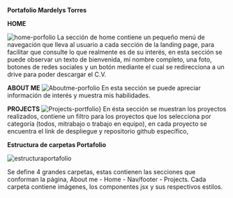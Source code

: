 **Portafolio Mardelys Torres**


 
 **HOME**
 
 ![home-porfolio](https://user-images.githubusercontent.com/114613889/213339152-ba6aca2e-b7a4-4191-b467-120bcb6f2152.png)
La sección de home contiene un pequeño menú de navegación que lleva al usuario a cada sección de la landing page, para facilitar que consulte lo que realmente es de su interés, en esta sección se puede observar un texto de bienvenida, mi nombre completo, una foto, botones de redes sociales y un botón mediante el cual se redirecciona a un drive para poder descargar el C.V.



**ABOUT ME**
![Aboutme-porfolio](https://user-images.githubusercontent.com/114613889/213340560-8ff457c7-0a97-4c34-873f-b8bc9fe23edb.png)
En esta sección se puede apreciar información de interés y muestra mis habilidades.




**PROJECTS**
![Projects-portfolio}](https://user-images.githubusercontent.com/114613889/213339213-2aee1ff3-98a8-44c8-802b-4b9c9895337e.png)
En ésta sección se muestran los proyectos realizados, contiene un filtro para los proyectos que los selecciona por categoría (todos, mitrabajo o trabajo en equipo), en cada proyecto se encuentra el link de despliegue y  repositorio github específico,


**Estructura de carpetas Portafolio**

![estructuraportafolio](https://user-images.githubusercontent.com/114613889/213342005-7efa6a1a-a12b-4c43-abef-2a7337da6449.png)

Se define  4 grandes carpetas, estas contienen las secciones que conforman la página, About me    -    Home     -   Nav/footer   - Projects.
Cada carpeta contiene imágenes, los componentes jsx y sus respectivos estilos.




